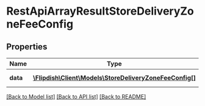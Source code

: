 # RestApiArrayResultStoreDeliveryZoneFeeConfig

## Properties
Name | Type | Description | Notes
------------ | ------------- | ------------- | -------------
**data** | [**\Flipdish\\Client\Models\StoreDeliveryZoneFeeConfig[]**](StoreDeliveryZoneFeeConfig.md) | Generic data object. | 

[[Back to Model list]](../README.md#documentation-for-models) [[Back to API list]](../README.md#documentation-for-api-endpoints) [[Back to README]](../README.md)


